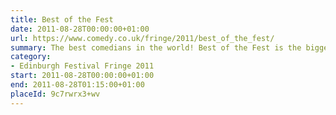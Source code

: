 ```yaml
---
title: Best of the Fest
date: 2011-08-28T00:00:00+01:00
url: https://www.comedy.co.uk/fringe/2011/best_of_the_fest/
summary: The best comedians in the world! Best of the Fest is the biggest night of comedy in Edinburgh. It’s a guaranteed night of unabashed showing off and big laughs.
category:
- Edinburgh Festival Fringe 2011
start: 2011-08-28T00:00:00+01:00
end: 2011-08-28T01:15:00+01:00
placeId: 9c7rwrx3+wv
---
```

